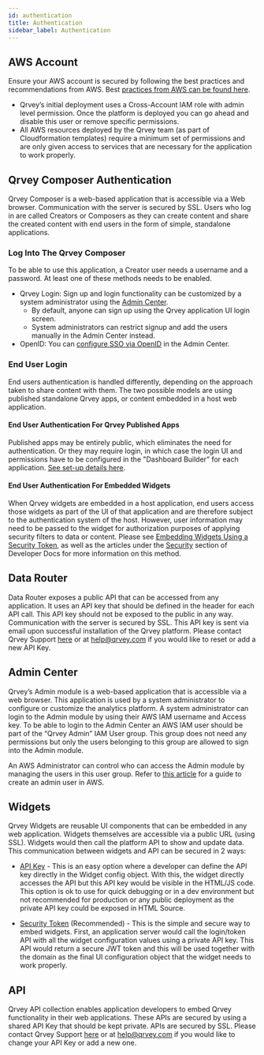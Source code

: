 ```yaml
---
id: authentication
title: Authentication
sidebar_label: Authentication
---
```

 
<div style={{textAlign: "justify"}}>

## AWS Account
Ensure your AWS account is secured by following the best practices and recommendations from AWS. Best <a href="https://aws.amazon.com/architecture/security-identity-compliance/?cards-all.sort-by=item.additionalFields.sortDate&cards-all.sort-order=desc" target="_blank">practices from AWS can be found here</a>.
* Qrvey’s initial deployment uses a Cross-Account IAM role with admin level permission. Once the platform is deployed you can go ahead and disable this user or remove specific permissions.
* All AWS resources deployed by the Qrvey team (as part of Cloudformation templates) require a minimum set of permissions and are only given access to services that are necessary for the application to work properly.

## Qrvey Composer Authentication
Qrvey Composer is a web-based application that is accessible via a Web browser. Communication with the server is secured by SSL. Users who log in are called Creators or Composers as they can create content and share the created content with end users in the form of simple, standalone applications. 

### Log Into The Qrvey Composer
To be able to use this application, a Creator user needs a username and a password. At least one of these methods needs to be enabled.


* Qrvey Login: Sign up and login functionality can be customized by a system administrator using the [Admin Center](../admin/admin-qrvey-console.md). 
  * By default, anyone can sign up using the Qrvey application UI login screen. 
  * System administrators can restrict signup and add the users manually in the Admin Center instead.
* OpenID: You can [configure SSO via OpenID](../admin/admin-qrvey-console.md#authentication) in the Admin Center.

### End User Login 
End users authentication is handled differently, depending on the approach taken to share content with them. The two possible models are using published standalone Qrvey apps, or content embedded in a host web application. 

#### End User Authentication For Qrvey Published Apps
Published apps may be entirely public, which eliminates the need for authentication. Or they may require login, in which case the login UI and permissions have to be configured in the "Dashboard Builder” for each application. [See set-up details here](../ui-docs/builders/user-management.md).

#### End User Authentication For Embedded Widgets
When Qrvey widgets are embedded in a host application, end users access those widgets as part of the UI of that application and are therefore subject to the authentication system of the host. However, user information may need to be passed to the widget for authorization purposes of applying security filters to data or content. Please see [Embedding Widgets Using a Security Token](../embedding/widgets/embedding-widgets-security-token.md), as well as the articles under the [Security](../admin/column-level-security.md) section of Developer Docs for more information on this method.


## Data Router
Data Router exposes a public API that can be accessed from any application. It uses an API key that should be defined in the header for each API call. This API key should not be exposed to the public in any way. Communication with the server is secured by SSL. This API key is sent via email upon successful installation of the Qrvey platform. Please contact Qrvey Support <a href="/docs/faqs/ask-us/" target="_blank">here</a> or at help@qrvey.com if you would like to reset or add a new API Key.

## Admin Center
Qrvey’s Admin module is a web-based application that is accessible via a web browser. This application is used by a system administrator to configure or customize the analytics platform. A system administrator can login to the Admin module by using their AWS IAM username and Access key. To be able to login to the Admin Center an AWS IAM user should be part of the “Qrvey Admin” IAM User group. This group does not need any permissions but only the users belonging to this group are allowed to sign into the Admin module.

An AWS Administrator can control who can access the Admin module by managing the users in this user group. Refer to [this article](../admin/admin-managing-users.md#create-a-new-admin-user) for a guide to create an admin user in AWS.


## Widgets
Qrvey Widgets are reusable UI components that can be embedded in any web application. Widgets themselves are accessible via a public URL (using SSL). Widgets would then call the platform API to show and update data. This communication between widgets and API can be secured in 2 ways:

*  [API Key](../embedding/widgets/intro.md#api-key) - This is an easy option where a developer can define the API key directly in the Widget config object. With this, the widget directly accesses the API but this API key would be visible in the HTML/JS code. This option is ok to use for quick debugging or in a dev environment but not recommended for production or any public deployment as the private API key could be exposed in HTML Source.

* [Security Token](../embedding/widgets/embedding-widgets-security-token.md) (Recommended) - This is the simple and secure way to embed widgets. First, an application server would call the login/token API with all the widget configuration values using a private API key. This API would return a secure JWT token and this will be used together with the domain as the final UI configuration object that the widget needs to work properly. 

## API
Qrvey API collection enables application developers to embed Qrvey functionality in their web applications. These APIs are secured by using a shared API Key that should be kept private. APIs are secured by SSL. Please contact Qrvey Support <a href="/docs/faqs/ask-us/" target="_blank">here</a> or at help@qrvey.com if you would like to change your API Key or add a new one.

</div>